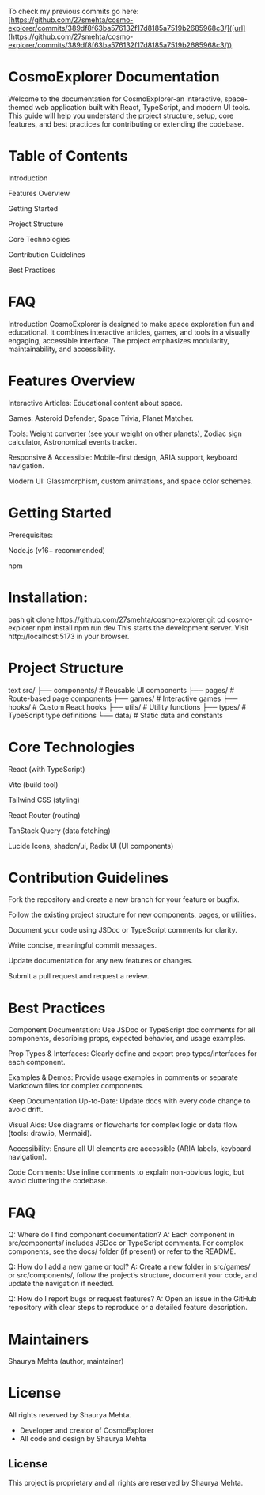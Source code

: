 To check my previous commits go here: [https://github.com/27smehta/cosmo-explorer/commits/389df8f63ba576132f17d8185a7519b2685968c3/]([url](https://github.com/27smehta/cosmo-explorer/commits/389df8f63ba576132f17d8185a7519b2685968c3/))


# CosmoExplorer Documentation
Welcome to the documentation for CosmoExplorer-an interactive, space-themed web application built with React, TypeScript, and modern UI tools. This guide will help you understand the project structure, setup, core features, and best practices for contributing or extending the codebase.

# Table of Contents
Introduction

Features Overview

Getting Started

Project Structure

Core Technologies

Contribution Guidelines

Best Practices

# FAQ

Introduction
CosmoExplorer is designed to make space exploration fun and educational. It combines interactive articles, games, and tools in a visually engaging, accessible interface. The project emphasizes modularity, maintainability, and accessibility.

# Features Overview
Interactive Articles: Educational content about space.

Games: Asteroid Defender, Space Trivia, Planet Matcher.

Tools: Weight converter (see your weight on other planets), Zodiac sign calculator, Astronomical events tracker.

Responsive & Accessible: Mobile-first design, ARIA support, keyboard navigation.

Modern UI: Glassmorphism, custom animations, and space color schemes.

# Getting Started
Prerequisites:

Node.js (v16+ recommended)

npm

# Installation:

bash
git clone https://github.com/27smehta/cosmo-explorer.git
cd cosmo-explorer
npm install
npm run dev
This starts the development server. Visit http://localhost:5173 in your browser.

# Project Structure
text
src/
├── components/   # Reusable UI components
├── pages/        # Route-based page components
├── games/        # Interactive games
├── hooks/        # Custom React hooks
├── utils/        # Utility functions
├── types/        # TypeScript type definitions
└── data/         # Static data and constants
# Core Technologies
React (with TypeScript)

Vite (build tool)

Tailwind CSS (styling)

React Router (routing)

TanStack Query (data fetching)

Lucide Icons, shadcn/ui, Radix UI (UI components)

# Contribution Guidelines
Fork the repository and create a new branch for your feature or bugfix.

Follow the existing project structure for new components, pages, or utilities.

Document your code using JSDoc or TypeScript comments for clarity.

Write concise, meaningful commit messages.

Update documentation for any new features or changes.

Submit a pull request and request a review.

# Best Practices
Component Documentation:
Use JSDoc or TypeScript doc comments for all components, describing props, expected behavior, and usage examples.

Prop Types & Interfaces:
Clearly define and export prop types/interfaces for each component.

Examples & Demos:
Provide usage examples in comments or separate Markdown files for complex components.

Keep Documentation Up-to-Date:
Update docs with every code change to avoid drift.

Visual Aids:
Use diagrams or flowcharts for complex logic or data flow (tools: draw.io, Mermaid).

Accessibility:
Ensure all UI elements are accessible (ARIA labels, keyboard navigation).

Code Comments:
Use inline comments to explain non-obvious logic, but avoid cluttering the codebase.

# FAQ
Q: Where do I find component documentation?
A: Each component in src/components/ includes JSDoc or TypeScript comments. For complex components, see the docs/ folder (if present) or refer to the README.

Q: How do I add a new game or tool?
A: Create a new folder in src/games/ or src/components/, follow the project’s structure, document your code, and update the navigation if needed.

Q: How do I report bugs or request features?
A: Open an issue in the GitHub repository with clear steps to reproduce or a detailed feature description.

# Maintainers
Shaurya Mehta (author, maintainer)

# License
All rights reserved by Shaurya Mehta.
- Developer and creator of CosmoExplorer
- All code and design by Shaurya Mehta

## License

This project is proprietary and all rights are reserved by Shaurya Mehta.
